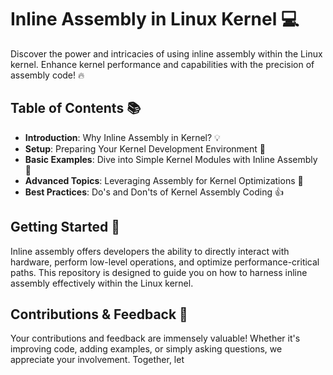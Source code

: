 # Inline Assembly in Linux Kernel :computer:

Discover the power and intricacies of using inline assembly within the Linux kernel. Enhance kernel performance and capabilities with the precision of assembly code! :fire:

## Table of Contents :books:
- **Introduction**: Why Inline Assembly in Kernel? :bulb:
- **Setup**: Preparing Your Kernel Development Environment :toolbox:
- **Basic Examples**: Dive into Simple Kernel Modules with Inline Assembly :book:
- **Advanced Topics**: Leveraging Assembly for Kernel Optimizations :rocket:
- **Best Practices**: Do's and Don'ts of Kernel Assembly Coding :+1:

## Getting Started :feet:
Inline assembly offers developers the ability to directly interact with hardware, perform low-level operations, and optimize performance-critical paths. This repository is designed to guide you on how to harness inline assembly effectively within the Linux kernel.

## Contributions & Feedback :raised_hands:
Your contributions and feedback are immensely valuable! Whether it's improving code, adding examples, or simply asking questions, we appreciate your involvement. Together, let
